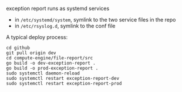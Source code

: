 exception report runs as systemd services

- in `/etc/systemd/system`, symlink to the two service files in the repo
- in `/etc/rsyslog.d`, symlink to the conf file

A typical deploy process:
```
cd github
git pull origin dev
cd compute-engine/file-report/src
go build -o dev-exception-report .
go build -o prod-exception-report .
sudo systemctl daemon-reload
sudo systemctl restart exception-report-dev
sudo systemctl restart exception-report-prod
```